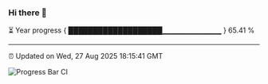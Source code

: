 ### Hi there 👋

⏳ Year progress { ███████████████████▁▁▁▁▁▁▁▁▁▁▁ } 65.41 %

---

⏰ Updated on Wed, 27 Aug 2025 18:15:41 GMT

![Progress Bar CI](https://github.com/Shyam-Makwana/GitHub-Actions-Demo/workflows/Progress%20Bar%20CI/badge.svg)
